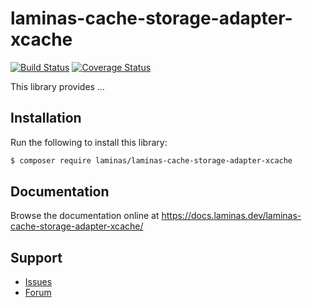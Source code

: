 # laminas-cache-storage-adapter-xcache

[![Build Status](https://travis-ci.com/laminas/laminas-cache-storage-adapter-xcache.svg?branch=master)](https://travis-ci.com/laminas/laminas-cache-storage-adapter-xcache)
[![Coverage Status](https://coveralls.io/repos/github/laminas/laminas-cache-storage-adapter-xcache/badge.svg?branch=master)](https://coveralls.io/github/laminas/laminas-cache-storage-adapter-xcache?branch=master)

This library provides …

## Installation

Run the following to install this library:

```bash
$ composer require laminas/laminas-cache-storage-adapter-xcache
```

## Documentation

Browse the documentation online at https://docs.laminas.dev/laminas-cache-storage-adapter-xcache/

## Support

* [Issues](https://github.com/laminas/laminas-cache-storage-adapter-xcache/issues/)
* [Forum](https://discourse.laminas.dev/)
